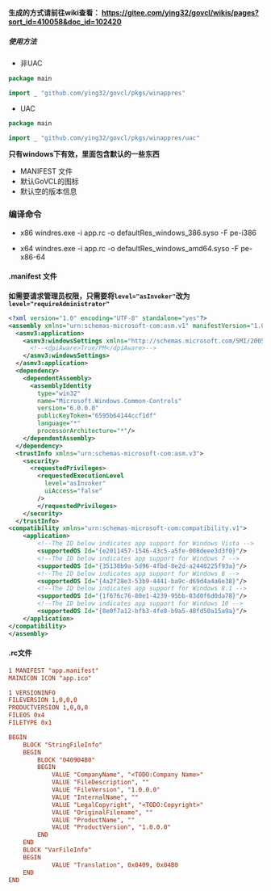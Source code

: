 
**生成的方式请前往wiki查看： https://gitee.com/ying32/govcl/wikis/pages?sort_id=410058&doc_id=102420** 

##### 使用方法

* 非UAC
```go
package main

import _ "github.com/ying32/govcl/pkgs/winappres"
```
* UAC
```go
package main

import _ "github.com/ying32/govcl/pkgs/winappres/uac"
```
 

**只有windows下有效，里面包含默认的一些东西**  

* MANIFEST 文件
* 默认GoVCL的图标
* 默认空的版本信息

### 编译命令
* x86
   windres.exe -i app.rc -o defaultRes_windows_386.syso -F pe-i386  
 
* x64
   windres.exe -i app.rc -o defaultRes_windows_amd64.syso -F pe-x86-64  

#### .manifest 文件

**如需要请求管理员权限，只需要将`level="asInvoker"`改为`level="requireAdministrator"`**  

```xml
<?xml version="1.0" encoding="UTF-8" standalone="yes"?>
<assembly xmlns="urn:schemas-microsoft-com:asm.v1" manifestVersion="1.0" xmlns:asmv3="urn:schemas-microsoft-com:asm.v3">
  <asmv3:application>
    <asmv3:windowsSettings xmlns="http://schemas.microsoft.com/SMI/2005/WindowsSettings">
      <!--<dpiAware>True/PM</dpiAware>-->
    </asmv3:windowsSettings>
  </asmv3:application>
  <dependency>
    <dependentAssembly>
      <assemblyIdentity
        type="win32"
        name="Microsoft.Windows.Common-Controls"
        version="6.0.0.0"
        publicKeyToken="6595b64144ccf1df"
        language="*"
        processorArchitecture="*"/>
    </dependentAssembly>
  </dependency>
  <trustInfo xmlns="urn:schemas-microsoft-com:asm.v3">
    <security>
      <requestedPrivileges>
        <requestedExecutionLevel
          level="asInvoker"
          uiAccess="false"
        />
        </requestedPrivileges>
    </security>
  </trustInfo>
<compatibility xmlns="urn:schemas-microsoft-com:compatibility.v1">
	<application>
		<!--The ID below indicates app support for Windows Vista -->
		<supportedOS Id="{e2011457-1546-43c5-a5fe-008deee3d3f0}"/>
		<!--The ID below indicates app support for Windows 7 -->
		<supportedOS Id="{35138b9a-5d96-4fbd-8e2d-a2440225f93a}"/>
		<!--The ID below indicates app support for Windows 8 -->
		<supportedOS Id="{4a2f28e3-53b9-4441-ba9c-d69d4a4a6e38}"/>
		<!--The ID below indicates app support for Windows 8.1 -->
		<supportedOS Id="{1f676c76-80e1-4239-95bb-83d0f6d0da78}"/>
		<!--The ID below indicates app support for Windows 10 -->
		<supportedOS Id="{8e0f7a12-bfb3-4fe8-b9a5-48fd50a15a9a}"/>
	</application>
</compatibility>
</assembly>
```

#### .rc文件  

```rc
1 MANIFEST "app.manifest"
MAINICON ICON "app.ico"

1 VERSIONINFO
FILEVERSION 1,0,0,0
PRODUCTVERSION 1,0,0,0
FILEOS 0x4
FILETYPE 0x1

BEGIN
    BLOCK "StringFileInfo"
    BEGIN
        BLOCK "040904B0"
        BEGIN
			VALUE "CompanyName", "<TODO:Company Name>"
			VALUE "FileDescription", ""
			VALUE "FileVersion", "1.0.0.0"
			VALUE "InternalName", ""
			VALUE "LegalCopyright", "<TODO:Copyright>"
			VALUE "OriginalFilename", ""
			VALUE "ProductName", ""
			VALUE "ProductVersion", "1.0.0.0"
        END
    END
    BLOCK "VarFileInfo"
    BEGIN
            VALUE "Translation", 0x0409, 0x04B0
    END
END
```
